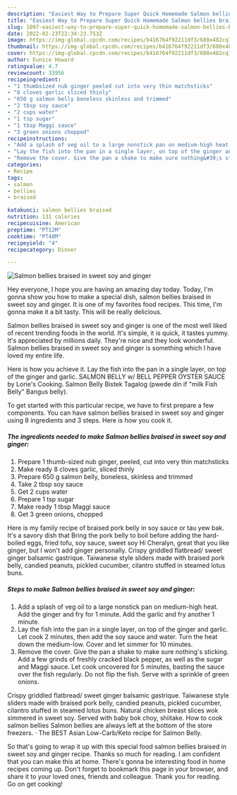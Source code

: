 ```yaml
---
description: "Easiest Way to Prepare Super Quick Homemade Salmon bellies braised in sweet soy and ginger"
title: "Easiest Way to Prepare Super Quick Homemade Salmon bellies braised in sweet soy and ginger"
slug: 1897-easiest-way-to-prepare-super-quick-homemade-salmon-bellies-braised-in-sweet-soy-and-ginger
date: 2022-02-23T22:34:23.753Z
image: https://img-global.cpcdn.com/recipes/b416764f92211df3/680x482cq70/salmon-bellies-braised-in-sweet-soy-and-ginger-recipe-main-photo.jpg
thumbnail: https://img-global.cpcdn.com/recipes/b416764f92211df3/680x482cq70/salmon-bellies-braised-in-sweet-soy-and-ginger-recipe-main-photo.jpg
cover: https://img-global.cpcdn.com/recipes/b416764f92211df3/680x482cq70/salmon-bellies-braised-in-sweet-soy-and-ginger-recipe-main-photo.jpg
author: Eunice Howard
ratingvalue: 4.7
reviewcount: 33956
recipeingredient:
- "1 thumbsized nub ginger peeled cut into very thin matchsticks"
- "8 cloves garlic sliced thinly"
- "650 g salmon belly boneless skinless and trimmed"
- "2 tbsp soy sauce"
- "2 cups water"
- "1 tsp sugar"
- "1 tbsp Maggi sauce"
- "3 green onions chopped"
recipeinstructions:
- "Add a splash of veg oil to a large nonstick pan on medium-high heat. Add the ginger and fry for 1 minute. Add the garlic and fry another 1 minute."
- "Lay the fish into the pan in a single layer, on top of the ginger and garlic. Let cook 2 minutes, then add the soy sauce and water. Turn the heat down the medium-low. Cover and let simmer for 10 minutes."
- "Remove the cover. Give the pan a shake to make sure nothing&#39;s sticking. Add a few grinds of freshly cracked black pepper, as well as the sugar and Maggi sauce. Let cook uncovered for 5 minutes, basting the sauce over the fish regularly. Do not flip the fish. Serve with a sprinkle of green onions."
categories:
- Recipe
tags:
- salmon
- bellies
- braised

katakunci: salmon bellies braised 
nutrition: 131 calories
recipecuisine: American
preptime: "PT12M"
cooktime: "PT48M"
recipeyield: "4"
recipecategory: Dinner

---
```



![Salmon bellies braised in sweet soy and ginger](https://img-global.cpcdn.com/recipes/b416764f92211df3/680x482cq70/salmon-bellies-braised-in-sweet-soy-and-ginger-recipe-main-photo.jpg)

Hey everyone, I hope you are having an amazing day today. Today, I'm gonna show you how to make a special dish, salmon bellies braised in sweet soy and ginger. It is one of my favorites food recipes. This time, I'm gonna make it a bit tasty. This will be really delicious.

Salmon bellies braised in sweet soy and ginger is one of the most well liked of recent trending foods in the world. It's simple, it is quick, it tastes yummy. It's appreciated by millions daily. They're nice and they look wonderful. Salmon bellies braised in sweet soy and ginger is something which I have loved my entire life.

Here is how you achieve it. Lay the fish into the pan in a single layer, on top of the ginger and garlic. SALMON BELLY w/ BELL PEPPER OYSTER SAUCE by Lorie&#39;s Cooking. Salmon Belly Bistek Tagalog (pwede din if &#34;milk Fish Belly&#34; Bangus belly).


To get started with this particular recipe, we have to first prepare a few components. You can have salmon bellies braised in sweet soy and ginger using 8 ingredients and 3 steps. Here is how you cook it.

<!--inarticleads1-->

##### The ingredients needed to make Salmon bellies braised in sweet soy and ginger:

1. Prepare 1 thumb-sized nub ginger, peeled, cut into very thin matchsticks
1. Make ready 8 cloves garlic, sliced thinly
1. Prepare 650 g salmon belly, boneless, skinless and trimmed
1. Take 2 tbsp soy sauce
1. Get 2 cups water
1. Prepare 1 tsp sugar
1. Make ready 1 tbsp Maggi sauce
1. Get 3 green onions, chopped


Here is my family recipe of braised pork belly in soy sauce or tau yew bak. It&#39;s a savory dish that Bring the pork belly to boil before adding the hard-boiled eggs, fried tofu, soy sauce, sweet soy Hi Cheralyn, great that you like ginger, but I won&#39;t add ginger personally. Crispy griddled flatbread/ sweet ginger balsamic gastrique. Taiwanese style sliders made with braised pork belly, candied peanuts, pickled cucumber, cilantro stuffed in steamed lotus buns. 

<!--inarticleads2-->

##### Steps to make Salmon bellies braised in sweet soy and ginger:

1. Add a splash of veg oil to a large nonstick pan on medium-high heat. Add the ginger and fry for 1 minute. Add the garlic and fry another 1 minute.
1. Lay the fish into the pan in a single layer, on top of the ginger and garlic. Let cook 2 minutes, then add the soy sauce and water. Turn the heat down the medium-low. Cover and let simmer for 10 minutes.
1. Remove the cover. Give the pan a shake to make sure nothing&#39;s sticking. Add a few grinds of freshly cracked black pepper, as well as the sugar and Maggi sauce. Let cook uncovered for 5 minutes, basting the sauce over the fish regularly. Do not flip the fish. Serve with a sprinkle of green onions.


Crispy griddled flatbread/ sweet ginger balsamic gastrique. Taiwanese style sliders made with braised pork belly, candied peanuts, pickled cucumber, cilantro stuffed in steamed lotus buns. Natural chicken breast slices wok simmered in sweet soy. Served with baby bok choy, shiitake. How to cook salmon bellies Salmon bellies are always left at the bottom of the store freezers. · The BEST Asian Low-Carb/Keto recipe for Salmon Belly. 

So that's going to wrap it up with this special food salmon bellies braised in sweet soy and ginger recipe. Thanks so much for reading. I am confident that you can make this at home. There's gonna be interesting food in home recipes coming up. Don't forget to bookmark this page in your browser, and share it to your loved ones, friends and colleague. Thank you for reading. Go on get cooking!
